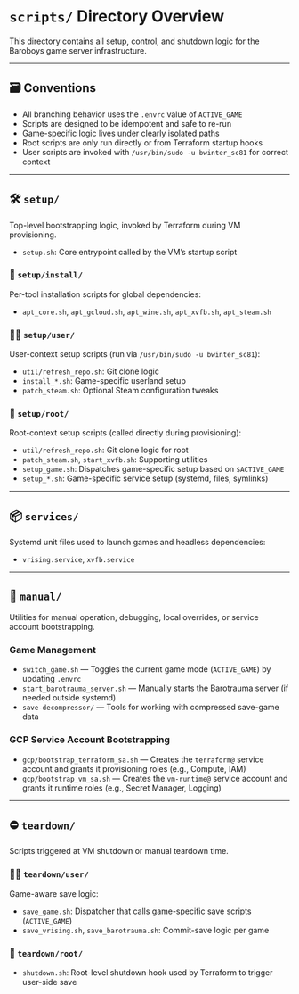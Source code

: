 # `scripts/` Directory Overview

This directory contains all setup, control, and shutdown logic for the Baroboys game server infrastructure.

---

## 🗃️ Conventions

- All branching behavior uses the `.envrc` value of `ACTIVE_GAME`
- Scripts are designed to be idempotent and safe to re-run
- Game-specific logic lives under clearly isolated paths
- Root scripts are only run directly or from Terraform startup hooks
- User scripts are invoked with `/usr/bin/sudo -u bwinter_sc81` for correct context

---

## 🛠️ `setup/`

Top-level bootstrapping logic, invoked by Terraform during VM provisioning.

- `setup.sh`: Core entrypoint called by the VM’s startup script

### 🔧 `setup/install/`

Per-tool installation scripts for global dependencies:

- `apt_core.sh`, `apt_gcloud.sh`, `apt_wine.sh`, `apt_xvfb.sh`, `apt_steam.sh`

### 🧑‍💻 `setup/user/`

User-context setup scripts (run via `/usr/bin/sudo -u bwinter_sc81`):

- `util/refresh_repo.sh`: Git clone logic
- `install_*.sh`: Game-specific userland setup
- `patch_steam.sh`: Optional Steam configuration tweaks

### 🔐 `setup/root/`

Root-context setup scripts (called directly during provisioning):

- `util/refresh_repo.sh`: Git clone logic for root
- `patch_steam.sh`, `start_xvfb.sh`: Supporting utilities
- `setup_game.sh`: Dispatches game-specific setup based on `$ACTIVE_GAME`
- `setup_*.sh`: Game-specific service setup (systemd, files, symlinks)

---

## 📦 `services/`

Systemd unit files used to launch games and headless dependencies:

- `vrising.service`, `xvfb.service`

---

## 🧭 `manual/`

Utilities for manual operation, debugging, local overrides, or service account bootstrapping.

### Game Management

* `switch_game.sh` — Toggles the current game mode (`ACTIVE_GAME`) by updating `.envrc`
* `start_barotrauma_server.sh` — Manually starts the Barotrauma server (if needed outside systemd)
* `save-decompressor/` — Tools for working with compressed save-game data

### GCP Service Account Bootstrapping

* `gcp/bootstrap_terraform_sa.sh` — Creates the `terraform@` service account and grants it provisioning roles (e.g.,
  Compute, IAM)
* `gcp/bootstrap_vm_sa.sh` — Creates the `vm-runtime@` service account and grants it runtime roles (e.g., Secret
  Manager, Logging)

---

## ⛔ `teardown/`

Scripts triggered at VM shutdown or manual teardown time.

### 🧑‍💻 `teardown/user/`

Game-aware save logic:

- `save_game.sh`: Dispatcher that calls game-specific save scripts (`ACTIVE_GAME`)
- `save_vrising.sh`, `save_barotrauma.sh`: Commit-save logic per game

### 🔐 `teardown/root/`

- `shutdown.sh`: Root-level shutdown hook used by Terraform to trigger user-side save